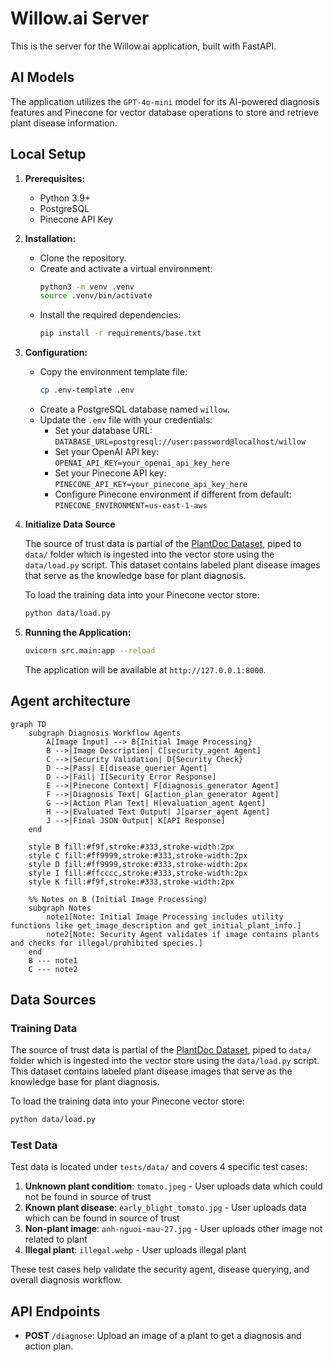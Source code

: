 # Willow.ai Server

This is the server for the Willow.ai application, built with FastAPI.

## AI Models

The application utilizes the `GPT-4o-mini` model for its AI-powered diagnosis features and Pinecone for vector database operations to store and retrieve plant disease information.

## Local Setup

1.  **Prerequisites:**
    *   Python 3.9+
    *   PostgreSQL
    *   Pinecone API Key

2.  **Installation:**

    *   Clone the repository.
    *   Create and activate a virtual environment:
        ```bash
        python3 -m venv .venv
        source .venv/bin/activate
        ```
    *   Install the required dependencies:
        ```bash
        pip install -r requirements/base.txt
        ```

3.  **Configuration:**

    *   Copy the environment template file:
        ```bash
        cp .env-template .env
        ```
    *   Create a PostgreSQL database named `willow`.
    *   Update the `.env` file with your credentials:
        *   Set your database URL: `DATABASE_URL=postgresql://user:password@localhost/willow`
        *   Set your OpenAI API key: `OPENAI_API_KEY=your_openai_api_key_here`
        *   Set your Pinecone API key: `PINECONE_API_KEY=your_pinecone_api_key_here`
        *   Configure Pinecone environment if different from default: `PINECONE_ENVIRONMENT=us-east-1-aws`


4.  **Initialize Data Source**

    The source of trust data is partial of the [PlantDoc Dataset](https://github.com/pratikkayal/PlantDoc-Dataset), piped to `data/` folder which is ingested into the vector store using the `data/load.py` script. This dataset contains labeled plant disease images that serve as the knowledge base for plant diagnosis.

    To load the training data into your Pinecone vector store:
    ```bash
    python data/load.py
    ```

4.  **Running the Application:**

    ```bash
    uvicorn src.main:app --reload
    ```

    The application will be available at `http://127.0.0.1:8000`.

## Agent architecture
```mermaid
graph TD
    subgraph Diagnosis Workflow Agents
        A[Image Input] --> B{Initial Image Processing}
        B -->|Image Description| C[security_agent Agent]
        C -->|Security Validation| D{Security Check}
        D -->|Pass| E[disease_querier Agent]
        D -->|Fail| I[Security Error Response]
        E -->|Pinecone Context| F[diagnosis_generator Agent]
        F -->|Diagnosis Text| G[action_plan_generator Agent]
        G -->|Action Plan Text| H[evaluation_agent Agent]
        H -->|Evaluated Text Output| J[parser_agent Agent]
        J -->|Final JSON Output| K[API Response]
    end

    style B fill:#f9f,stroke:#333,stroke-width:2px
    style C fill:#ff9999,stroke:#333,stroke-width:2px
    style D fill:#ff9999,stroke:#333,stroke-width:2px
    style I fill:#ffcccc,stroke:#333,stroke-width:2px
    style K fill:#f9f,stroke:#333,stroke-width:2px

    %% Notes on B (Initial Image Processing)
    subgraph Notes
        note1[Note: Initial Image Processing includes utility functions like get_image_description and get_initial_plant_info.]
        note2[Note: Security Agent validates if image contains plants and checks for illegal/prohibited species.]
    end
    B --- note1
    C --- note2
```

## Data Sources

### Training Data
The source of trust data is partial of the [PlantDoc Dataset](https://github.com/pratikkayal/PlantDoc-Dataset), piped to `data/` folder which is ingested into the vector store using the `data/load.py` script. This dataset contains labeled plant disease images that serve as the knowledge base for plant diagnosis.

To load the training data into your Pinecone vector store:
```bash
python data/load.py
```

### Test Data
Test data is located under `tests/data/` and covers 4 specific test cases:

1. **Unknown plant condition**: `tomato.jpeg` - User uploads data which could not be found in source of trust
2. **Known plant disease**: `early_blight_tomato.jpg` - User uploads data which can be found in source of trust  
3. **Non-plant image**: `anh-nguoi-mau-27.jpg` - User uploads other image not related to plant
4. **Illegal plant**: `illegal.webp` - User uploads illegal plant

These test cases help validate the security agent, disease querying, and overall diagnosis workflow.

## API Endpoints

*   **POST** `/diagnose`: Upload an image of a plant to get a diagnosis and action plan.
